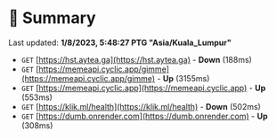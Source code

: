 # 📖 Summary
Last updated: **1/8/2023, 5:48:27 PTG "Asia/Kuala_Lumpur"**

- `GET` [https://hst.aytea.ga](https://hst.aytea.ga) - **Down** (188ms)
- `GET` [https://memeapi.cyclic.app/gimme](https://memeapi.cyclic.app/gimme) - **Up** (3155ms)
- `GET` [https://memeapi.cyclic.app](https://memeapi.cyclic.app) - **Up** (553ms)
- `GET` [https://klik.ml/health](https://klik.ml/health) - **Down** (502ms)
- `GET` [https://dumb.onrender.com](https://dumb.onrender.com) - **Up** (308ms)
